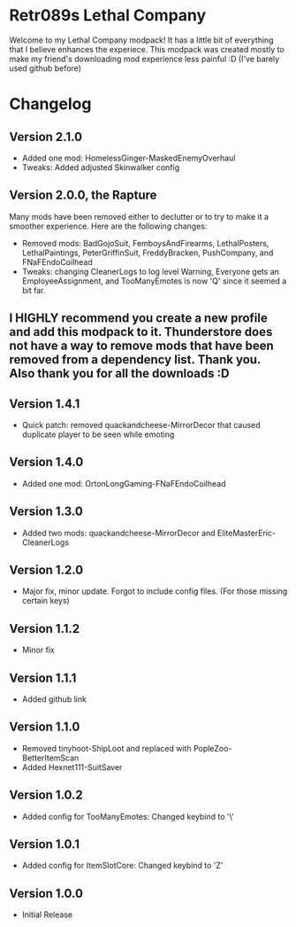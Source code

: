 # Retr089s Lethal Company
Welcome to my Lethal Company modpack! It has a little bit of everything that I believe enhances the experiece. This modpack was created mostly to make my friend's downloading mod experience less painful :D (I've barely used github before)

# Changelog

## Version 2.1.0
- Added one mod: HomelessGinger-MaskedEnemyOverhaul
- Tweaks: Added adjusted Skinwalker config
## Version 2.0.0, the Rapture
Many mods have been removed either to declutter or to try to make it a smoother experience. Here are the following changes:
- Removed mods: BadGojoSuit, FemboysAndFirearms, LethalPosters, LethalPaintings, PeterGriffinSuit, FreddyBracken, PushCompany, and FNaFEndoCoilhead
- Tweaks: changing CleanerLogs to log level Warning, Everyone gets an EmployeeAssignment, and TooManyEmotes is now 'Q' since it seemed a bit far.
## I HIGHLY recommend you create a new profile and add this modpack to it. Thunderstore does not have a way to remove mods that have been removed from a dependency list. Thank you. Also thank you for all the downloads :D
## Version 1.4.1
- Quick patch: removed quackandcheese-MirrorDecor that caused duplicate player to be seen while emoting
## Version 1.4.0
- Added one mod: OrtonLongGaming-FNaFEndoCoilhead
## Version 1.3.0
- Added two mods: quackandcheese-MirrorDecor and EliteMasterEric-CleanerLogs
## Version 1.2.0
- Major fix, minor update. Forgot to include config files. (For those missing certain keys)
## Version 1.1.2
- Minor fix
## Version 1.1.1
- Added github link
## Version 1.1.0
- Removed tinyhoot-ShipLoot and replaced with PopleZoo-BetterItemScan
- Added Hexnet111-SuitSaver
## Version 1.0.2
- Added config for TooManyEmotes: Changed keybind to '\\\'
## Version 1.0.1
- Added config for ItemSlotCore: Changed keybind to 'Z'
## Version 1.0.0
- Initial Release
